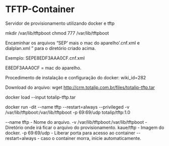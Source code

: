 # TFTP-Container
Servidor de provisionamento utilizando docker e tftp

mkdir /var/lib/tftpboot
chmod 777  /var/lib/tftpboot

Encaminhar os arquivos “SEP’ mais o mac do aparelho’.cnf.xml e dialplan.xml ” para o diretório criado acima.

Exemplo:
SEPE8EDF3AAA0CF.cnf.xml

E8EDF3AAA0CF = mac do aparelho.

Procedimento de instalação e configuração do docker: wiki_id=282

Download do arquivo:
wget http://crm.totalip.com.br/files/totalip-tftp.tar

docker load --input totalip-tftp.tar

docker run -dit --name tftp --restart=always --privileged  -v /var/lib/tftpboot:/var/lib/tftpboot -p 69:69/udp totalip/tftp:1.0

--name tftp - Nome do arquivo.
-v /var/lib/tftpboot:/var/lib/tftpboot - Diretório onde irá ficar o arquivo do provisionamento.
kaue/tftp - Imagem do docker.
-p 69:69/udp - Liberar porta para acesso ao container
--restart=always - caso o container morra, inicie automaticamente.